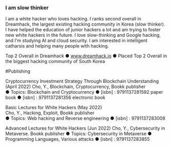 ### I am slow thinker 

I am a white hacker who loves hacking. I ranks second overall in Dreamhack, the largest existing hacking community in Korea (slow thinker). 
I have helped the education of junior hackers a lot and am trying to foster new white hackers in the future. 
I love slow-thinking and Google hacking, and I'm studying AI and cloud security. 
I am interested in intelligent catharsis and helping many people with hacking.

Top 2 Overall in Dreamhack 
● www.dreamhack.io
● Placed Top 2 Overall in the biggest hacking community of South Korea

#Publishing

Cryptocurrency Investment Strategy Through Blockchain Understanding (April 2022)
Cho, Y., Blockchain, Cryptocurrency, Bookk publisher    
● Topics: Blockchain and Cryptocurrency
● [isbn] : 9791137281592  paper book
● [isbn] : 9791137281356  electronic book


Basic Lectures for White Hackers (May 2022)  
Cho, Y., Hacking, Exploit, Bookk publisher    
● Topics: Web hacking and Reverse engineering 
● [isbn] : 9791137283008  


Advanced Lectures for White Hackers (Jun 2022)
Cho, Y., Cybersecurity in Metaverse. Bookk publisher
● Topics: Cybersecurity in Metaverse
● Programming Languages, Various attacks
● [isbn] : 9791137283855


<!--
**hero-rq/hero-rq** is a ✨ _special_ ✨ repository because its `README.md` (this file) appears on your GitHub profile.
